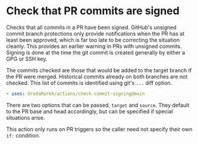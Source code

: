 # Check that PR commits are signed

Checks that all commits in a PR have been signed.
GitHub's unsigned commit branch protections only provide notifications when the PR has at least been approved, which is far too late to be correcting the situation cleanly.
This provides an earlier warning in PRs with unsigned commits.
Signing is done at the time the git commit is created generally by either a GPG or SSH key.

The commits checked are those that would be added to the target branch if the PR were merged.
Historical commits already on both branches are not checked.
This list of commits is identified using git's `...` diff option.

```yaml
- uses: UrodaMarek/actions/check-commit-signing@main
```

There are two options that can be passed, `target` and `source`.
They default to the PR base and head accordingly, but can be specified if special situations arise.

This action only runs on PR triggers so the caller need not specify their own `if:` condition.
